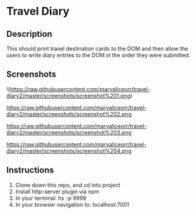 # Travel Diary

## Description
This should print travel destination cards to the DOM and then allow the users to write diary entries to the DOM in the order they were submitted.

## Screenshots

!(https://raw.githubusercontent.com/maryaliceorr/travel-diary2/master/screenshots/screenshot%201.png)

https://raw.githubusercontent.com/maryaliceorr/travel-diary2/master/screenshots/screenshot%202.png

https://raw.githubusercontent.com/maryaliceorr/travel-diary2/master/screenshots/screenshot%203.png

https://raw.githubusercontent.com/maryaliceorr/travel-diary2/master/screenshots/screenshot%204.png

## Instructions
1. Clone down this repo, and cd into project
2. Install http-server plugin via npm
3. In your terminal: hs -p 9999
4. In your browser navigation to: localhost:7001
